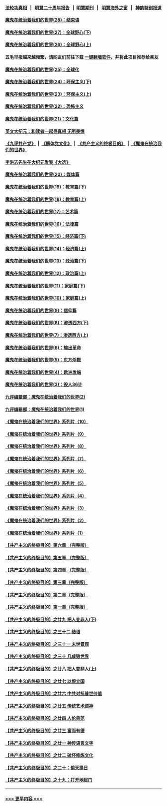 #### [法轮功真相](https://github.com/gfw-breaker/truth/blob/master/README.md?t=0) &nbsp;&nbsp;|&nbsp;&nbsp; [明慧二十周年报告](https://github.com/gfw-breaker/mh-reports/blob/master/README.md?t=0) &nbsp;&nbsp;|&nbsp;&nbsp;[明慧期刊](https://github.com/gfw-breaker/mh-qikan) &nbsp;&nbsp;|&nbsp;&nbsp; [明慧海外之窗](https://github.com/gfw-breaker/mh-news/blob/master/README.md?t=0) &nbsp;&nbsp;|&nbsp;&nbsp; [神韵特别报道](https://github.com/gfw-breaker/mh-news/blob/master/shenyun.md?t=0)
#### [魔鬼在统治着我们的世界(28)：结束语](../pages/nsc422/n10936246.md?t=07051051) 
#### [魔鬼在统治着我们的世界(27)：全球野心(下)](../pages/nsc422/n10928319.md?t=07051051) 
#### [魔鬼在统治着我们的世界(26)：全球野心(上)](../pages/nsc422/n10900318.md?t=07051051) 
#### 五毛举报越来越频繁，请网友们前往下载 [一键翻墙软件](https://github.com/gfw-breaker/ssr-accounts)，并将此项目推荐给亲友
#### [魔鬼在统治着我们的世界(25)：全球化](../pages/nsc422/n10788205.md?t=07051051) 
#### [魔鬼在统治着我们的世界(24)：环保主义(下)](../pages/nsc422/n10695307.md?t=07051051) 
#### [魔鬼在统治着我们的世界(23)：环保主义(上)](../pages/nsc422/n10688613.md?t=07051051) 
#### [魔鬼在统治着我们的世界(22)：恐怖主义](../pages/nsc422/n10614727.md?t=07051051) 
#### [魔鬼在统治着我们的世界(21)：文化篇](../pages/nsc422/n10597706.md?t=07051051) 
#### [英文大纪元：和读者一起寻真相 无所畏惧](../pages/nsc422/n12542027.md?t=07051051) 
#### [《九评共产党》](https://github.com/begood0513/9ping.md/blob/master/README.md) &nbsp;|&nbsp; [《解体党文化》](../../../../jtdwh.md/blob/master/README.md)  &nbsp;|&nbsp; [《共产主义的终极目的》](../../../../gczydzjmd.md/blob/master/README.md) &nbsp;|&nbsp; [《魔鬼在统治我们的世界》](../../../../mgztzwmdsj.md/blob/master/README.md) 
#### [李洪志先生在大纪元发表《大选》](../pages/nsc422/n12534746.md?t=07051051) 
#### [魔鬼在统治着我们的世界(20)：媒体篇](../pages/nsc422/n10586579.md?t=07051051) 
#### [魔鬼在统治着我们的世界(19)：教育篇(下)](../pages/nsc422/n10564808.md?t=07051051) 
#### [魔鬼在统治着我们的世界(18)：教育篇(上)](../pages/nsc422/n10526970.md?t=07051051) 
#### [魔鬼在统治着我们的世界(17)：艺术篇](../pages/nsc422/n10499093.md?t=07051051) 
#### [魔鬼在统治着我们的世界(16)：法律篇](../pages/nsc422/n10485969.md?t=07051051) 
#### [魔鬼在统治着我们的世界(15)：经济篇(下)](../pages/nsc422/n10469975.md?t=07051051) 
#### [魔鬼在统治着我们的世界(14)：经济篇(上)](../pages/nsc422/n10457370.md?t=07051051) 
#### [魔鬼在统治着我们的世界(13)：政治篇(下)](../pages/nsc422/n10448270.md?t=07051051) 
#### [魔鬼在统治着我们的世界(12)：政治篇(上)](../pages/nsc422/n10444576.md?t=07051051) 
#### [魔鬼在统治着我们的世界(11)：家庭篇(下)](../pages/nsc422/n10440961.md?t=07051051) 
#### [魔鬼在统治着我们的世界(10)：家庭篇(上)](../pages/nsc422/n10435448.md?t=07051051) 
#### [魔鬼在统治着我们的世界(9)：信仰篇](../pages/nsc422/n10432159.md?t=07051051) 
#### [魔鬼在统治着我们的世界(8)：渗透西方(下)](../pages/nsc422/n10429603.md?t=07051051) 
#### [魔鬼在统治着我们的世界(7)：渗透西方(上)](../pages/nsc422/n10426013.md?t=07051051) 
#### [魔鬼在统治着我们的世界(6)：输出革命](../pages/nsc422/n10421536.md?t=07051051) 
#### [魔鬼在统治着我们的世界(5)：东方杀戮](../pages/nsc422/n10417707.md?t=07051051) 
#### [魔鬼在统治着我们的世界(4)：欧洲发端](../pages/nsc422/n10414890.md?t=07051051) 
#### [魔鬼在统治着我们的世界(3)：毁人36计](../pages/nsc422/n10411583.md?t=07051051) 
#### [九评编辑部：魔鬼在统治着我们的世界(2)](../pages/nsc422/n10410036.md?t=07051051) 
#### [九评编辑部：魔鬼在统治着我们的世界(1)](../pages/nsc422/n10406825.md?t=07051051) 
#### [《魔鬼在统治着我们的世界》系列片（10）](../pages/nsc422/n12292670.md?t=07051051) 
#### [《魔鬼在统治着我们的世界》系列片（9）](../pages/nsc422/n12290859.md?t=07051051) 
#### [《魔鬼在统治着我们的世界》系列片（8）](../pages/nsc422/n12287445.md?t=07051051) 
#### [《魔鬼在统治着我们的世界》系列片（7）](../pages/nsc422/n12283425.md?t=07051051) 
#### [《魔鬼在统治着我们的世界》系列片（6）](../pages/nsc422/n12282314.md?t=07051051) 
#### [《魔鬼在统治着我们的世界》系列片（5）](../pages/nsc422/n12281419.md?t=07051051) 
#### [《魔鬼在统治着我们的世界》系列片（4）](../pages/nsc422/n12274024.md?t=07051051) 
#### [《魔鬼在统治着我们的世界》系列片（3）](../pages/nsc422/n12271322.md?t=07051051) 
#### [《魔鬼在统治着我们的世界》系列片（2）](../pages/nsc422/n12269049.md?t=07051051) 
#### [《魔鬼在统治着我们的世界》系列片（1）](../pages/nsc422/n12267575.md?t=07051051) 
#### [【共产主义的终极目的】第六章 （完整版）](../pages/nsc422/n11428913.md?t=07051051) 
#### [【共产主义的终极目的】第五章 （完整版）](../pages/nsc422/n11428912.md?t=07051051) 
#### [【共产主义的终极目的】第四章 （完整版）](../pages/nsc422/n11428907.md?t=07051051) 
#### [【共产主义的终极目的】第三章（完整版）](../pages/nsc422/n11428848.md?t=07051051) 
#### [【共产主义的终极目的】第二章（完整版）](../pages/nsc422/n11428831.md?t=07051051) 
#### [【共产主义的终极目的】第一章（完整版）](../pages/nsc422/n11417651.md?t=07051051) 
#### [【共产主义的终极目的】之廿九 把人变非人(下)](../pages/nsc422/n11344140.md?t=07051051) 
#### [【共产主义的终极目的】之三十二 结语](../pages/nsc422/n11360535.md?t=07051051) 
#### [【共产主义的终极目的】之三十一 末世景观](../pages/nsc422/n11351129.md?t=07051051) 
#### [【共产主义的终极目的】之三十 几成狼世界](../pages/nsc422/n11348280.md?t=07051051) 
#### [【共产主义的终极目的】之廿八 把人变非人(上)](../pages/nsc422/n11340492.md?t=07051051) 
#### [【共产主义的终极目的】之廿七 以恨立国](../pages/nsc422/n11336944.md?t=07051051) 
#### [【共产主义的终极目的】之廿六 中共对抗普世价值](../pages/nsc422/n11324785.md?t=07051051) 
#### [【共产主义的终极目的】之廿五 传统艺术颂神](../pages/nsc422/n11296396.md?t=07051051) 
#### [【共产主义的终极目的】之廿四 人伦典范](../pages/nsc422/n11296397.md?t=07051051) 
#### [【共产主义的终极目的】之廿三 富而有德](../pages/nsc422/n11283598.md?t=07051051) 
#### [【共产主义的终极目的】之廿一 神传语言文字](../pages/nsc422/n11263265.md?t=07051051) 
#### [【共产主义的终极目的】之廿二 破坏修炼文化](../pages/nsc422/n11245728.md?t=07051051) 
#### [【共产主义的终极目的】之二十：偷天换日](../pages/nsc422/n11238846.md?t=07051051) 
#### [【共产主义的终极目的】之十九：打开地狱门](../pages/nsc422/n11206376.md?t=07051051) 

----
#### [ >>> 更早内容 <<< ](../indexes/nsc422-earlier.md)
